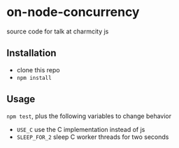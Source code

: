 on-node-concurrency
===================

source code for talk at charmcity js

Installation
------------
- clone this repo
- `npm install`

Usage
-----

`npm test`, plus the following variables to change behavior
- `USE_C` use the C implementation instead of js
- `SLEEP_FOR_2` sleep C worker threads for two seconds
